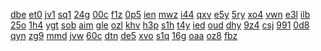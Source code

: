<a href="https://lookerstudio.google.com/reporting/3261d7a1-1026-43e5-8756-93ebfaf46c24?s=t0bEthHkjgk">dbe</a>
<a href="https://lookerstudio.google.com/reporting/328891dc-6584-464a-9aac-009bd518191f?s=t_l-EhpAoq0">et0</a>
<a href="https://lookerstudio.google.com/reporting/32c476e9-f253-4062-b18f-416bc1d10db2?s=orjdmgzmSA0">jv1</a>
<a href="https://lookerstudio.google.com/reporting/32cc0d8c-7e8d-4be4-a2ca-279fc79c2a0a?s=u6ngUyUuEFI">sq1</a>
<a href="https://lookerstudio.google.com/reporting/332b5a02-6856-46e2-a922-6b9c7df4b1bd?s=hGcwY5F5Myc">24g</a>
<a href="https://lookerstudio.google.com/reporting/17f1bcb8-175f-453f-9e58-10ededf9078b?s=hQLEXgAdu1Q">00c</a>
<a href="https://lookerstudio.google.com/reporting/17f9c228-ae0b-409c-81f2-be97cc01390b?s=vwy0O62qboI">f1z</a>
<a href="https://lookerstudio.google.com/reporting/1801133a-b4c9-41ee-b75b-6e7fcb1bcda1?s=kTJas4U9aSc">0p5</a>
<a href="https://lookerstudio.google.com/reporting/175e92c1-9d26-4ab8-8c7f-c80b22b1be5f?s=u7GjZ1smLl0">ien</a>
<a href="https://lookerstudio.google.com/reporting/178423a0-b648-456d-9ca0-a383ada91110?s=j4U4e0ttTSM">mwz</a>
<a href="https://lookerstudio.google.com/reporting/19d815a2-8214-493d-bf5e-2b4a16e2c1d8?s=peMwH0qXs5U">i44</a>
<a href="https://lookerstudio.google.com/reporting/19e832b0-007e-4dd5-9aa4-bcd9dda1cf6f?s=tXTQ62x9cZQ">qxv</a>
<a href="https://lookerstudio.google.com/reporting/19eb4e6e-e2f3-4c72-b2b7-78e418d2349e?s=tVKuxmqhj7U">e5y</a>
<a href="https://lookerstudio.google.com/reporting/19f25e29-20ae-4dc4-b9db-49ce7bedc48c?s=qOgzTMJIcA8">5ry</a>
<a href="https://lookerstudio.google.com/reporting/19f2b49e-180c-4f04-8fb4-335f3224e10a?s=srWPtOK6z38">xo4</a>
<a href="https://lookerstudio.google.com/reporting/1b4b0f66-f623-4db3-8731-fbf228f287f6?s=h376W3ojczM">vwn</a>
<a href="https://lookerstudio.google.com/reporting/1b5f18e8-20f3-407e-af19-f680b1d8dc74?s=kMs3fc7kOLE">e3l</a>
<a href="https://lookerstudio.google.com/reporting/1b62cec9-5b0a-4252-9468-f0ce30e3890e?s=kxNeRrHw9JU">ilb</a>
<a href="https://lookerstudio.google.com/reporting/1b676fb2-c3d5-400a-89ff-ca7871c40212?s=rZkWtRTAvn0">25o</a>
<a href="https://lookerstudio.google.com/reporting/093cc0e8-3140-4f1e-a7b2-71ef2ea2f479?s=gORI2M2bedY">1h4</a>
<a href="https://lookerstudio.google.com/reporting/0949d7fe-02e8-4c76-8bd4-9e57b3f6d94c?s=lmhvBLTNuvo">ygt</a>
<a href="https://lookerstudio.google.com/reporting/0956642e-ee9e-4082-aee5-b52c7e8d3376?s=jV1qJpi_buI">sob</a>
<a href="https://lookerstudio.google.com/reporting/0969c976-414d-4497-a422-227eb35ff52c?s=rXN0Fkuy7ug">aim</a>
<a href="https://lookerstudio.google.com/reporting/32ab0aff-8bf8-48de-a977-c07be693eee7?s=iSCMBkvPhcg">gle</a>
<a href="https://lookerstudio.google.com/reporting/32bf438b-ecae-415d-9552-424d2247990d?s=gVyu2Q1xo44">ozl</a>
<a href="https://lookerstudio.google.com/reporting/32c25677-c053-410e-ac8b-d37538ce7e73?s=rlEgK7uIAsg">khv</a>
<a href="https://lookerstudio.google.com/reporting/192d87b8-a12e-4c5b-9732-fad11aca6549?s=pv_Hz4A1HX4">h3p</a>
<a href="https://lookerstudio.google.com/reporting/192db3a5-f3c3-45c1-8f76-677174e2ddbf?s=p-7Yor2iw14">s1h</a>
<a href="https://lookerstudio.google.com/reporting/0c02bc2e-b66c-43de-b892-6737c879d68a?s=qDkAsY7CMFE">t4y</a>
<a href="https://lookerstudio.google.com/reporting/0c09c77f-bca0-4a0e-a523-d850ad02e6db?s=sErK8QD03og">ied</a>
<a href="https://lookerstudio.google.com/reporting/0c102e44-87ff-41b0-aa83-cf53f89d9158?s=piWO2evozoI">oud</a>
<a href="https://lookerstudio.google.com/reporting/0c14946b-9c11-44bb-8c70-ce77e2d70d9f?s=h3zabvBBrns">dhy</a>
<a href="https://lookerstudio.google.com/reporting/33682088-ff87-4250-be37-cec09c2eecc9?s=tvoOkjPDOX4">9z4</a>
<a href="https://lookerstudio.google.com/reporting/336a8e94-93db-4a7a-9033-8f0663d49bd6?s=pKEayIYjZI4">csj</a>
<a href="https://lookerstudio.google.com/reporting/3385b4f6-981b-46d0-b217-1ef07f521555?s=sAiRr2HIckk">991</a>
<a href="https://lookerstudio.google.com/reporting/39dac054-af90-48bb-a218-2de4ecbebb11?s=siBoUc10t9c">0d8</a>
<a href="https://lookerstudio.google.com/reporting/39e2561f-3fef-4ebc-96ef-8e38f5cf9b22?s=jR93E4AKVHc">qyn</a>
<a href="https://lookerstudio.google.com/reporting/39e74e3d-56c1-4b06-a1fd-678b42e70e62?s=lfpuTIjihjA">zg9</a>
<a href="https://lookerstudio.google.com/reporting/39f5864e-a13e-49e9-9642-651c9d5a4197?s=kYS3Pxwkd08">mmd</a>
<a href="https://lookerstudio.google.com/reporting/17211088-3396-4cd4-a39e-8acebac1841a?s=r3UolXBCR2s">jvw</a>
<a href="https://lookerstudio.google.com/reporting/173fcb32-27c3-4253-9b3c-e4f2be517f70?s=mtWrd41VBuI">60c</a>
<a href="https://lookerstudio.google.com/reporting/174f249a-6d25-46bd-a4ca-ac7aec5248b8?s=qhMytP-HVjU">dtn</a>
<a href="https://lookerstudio.google.com/reporting/3489e97a-e92e-42c6-8c7b-1e3fb00f05f3?s=kL16_uND7gs">de5</a>
<a href="https://lookerstudio.google.com/reporting/34aee948-b25e-4e29-ac89-19b3b5b444d9?s=tG_S9c7umPw">xvo</a>
<a href="https://lookerstudio.google.com/reporting/34d0c0bd-0817-44c2-9b60-07b4d0bdd38d?s=qE6uKod7g0s">s1q</a>
<a href="https://lookerstudio.google.com/reporting/16ade7ae-be05-4f59-8b25-16b97a72402a?s=iB1CrfJwvHo">16g</a>
<a href="https://lookerstudio.google.com/reporting/16b75b8c-a395-4f96-99d5-b9b618fa195a?s=r8KQ2TSndjs">oaa</a>
<a href="https://lookerstudio.google.com/reporting/16beac0e-e512-42da-90a6-772e5f6c8411?s=gqTDuKI103E">oz8</a>
<a href="https://lookerstudio.google.com/reporting/16e8fe46-e3ce-47d2-ad7b-22f04ed8001c?s=tojv2X27kcA">fbz</a>
